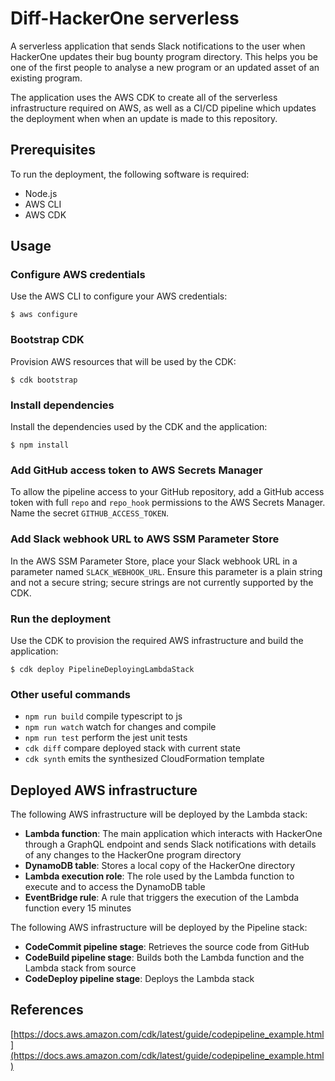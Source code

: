 # Diff-HackerOne serverless
A serverless application that sends Slack notifications to the user when HackerOne updates their bug bounty program directory. This helps you be one of the first people to analyse a new program or an updated asset of an existing program.

The application uses the AWS CDK to create all of the serverless infrastructure required on AWS, as well as a CI/CD pipeline which updates the deployment when when an update is made to this repository.

## Prerequisites
To run the deployment, the following software is required:
 * Node.js
 * AWS CLI
 * AWS CDK

## Usage

### Configure AWS credentials
Use the AWS CLI to configure your AWS credentials:
```
$ aws configure
```

### Bootstrap CDK
Provision AWS resources that will be used by the CDK:
```
$ cdk bootstrap
```

### Install dependencies
Install the dependencies used by the CDK and the application:
```
$ npm install
```

### Add GitHub access token to AWS Secrets Manager
To allow the pipeline access to your GitHub repository, add a GitHub access token with full `repo` and `repo_hook` permissions to the AWS Secrets Manager. Name the secret `GITHUB_ACCESS_TOKEN`.

### Add Slack webhook URL to AWS SSM Parameter Store
In the AWS SSM Parameter Store, place your Slack webhook URL in a parameter named `SLACK_WEBHOOK_URL`. Ensure this parameter is a plain string and not a secure string; secure strings are not currently supported by the CDK.

### Run the deployment
Use the CDK to provision the required AWS infrastructure and build the application:
```
$ cdk deploy PipelineDeployingLambdaStack
```

### Other useful commands

 * `npm run build`   compile typescript to js
 * `npm run watch`   watch for changes and compile
 * `npm run test`    perform the jest unit tests
 * `cdk diff`        compare deployed stack with current state
 * `cdk synth`       emits the synthesized CloudFormation template

## Deployed AWS infrastructure
The following AWS infrastructure will be deployed by the Lambda stack:
 * **Lambda function**: The main application which interacts with HackerOne through a GraphQL endpoint and sends Slack notifications with details of any changes to the HackerOne program directory
 * **DynamoDB table**: Stores a local copy of the HackerOne directory
 * **Lambda execution role**: The role used by the Lambda function to execute and to access the DynamoDB table
 * **EventBridge rule**: A rule that triggers the execution of the Lambda function every 15 minutes

The following AWS infrastructure will be deployed by the Pipeline stack:
 * **CodeCommit pipeline stage**: Retrieves the source code from GitHub
 * **CodeBuild pipeline stage**: Builds both the Lambda function and the Lambda stack from source
 * **CodeDeploy pipeline stage**: Deploys the Lambda stack

## References
[https://docs.aws.amazon.com/cdk/latest/guide/codepipeline_example.html](https://docs.aws.amazon.com/cdk/latest/guide/codepipeline_example.html)
